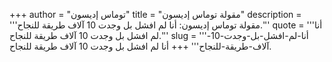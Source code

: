 +++
author = "توماس إديسون"
title = "مقولة توماس إديسون"
description = '''مقولة توماس إديسون: أنا لم افشل بل وجدت 10 آلاف طريقة للنجاح.'''
quote = '''أنا لم افشل بل وجدت 10 آلاف طريقة للنجاح.'''
slug = '''أنا-لم-افشل-بل-وجدت-10-آلاف-طريقة-للنجاح'''
+++
أنا لم افشل بل وجدت 10 آلاف طريقة للنجاح.
